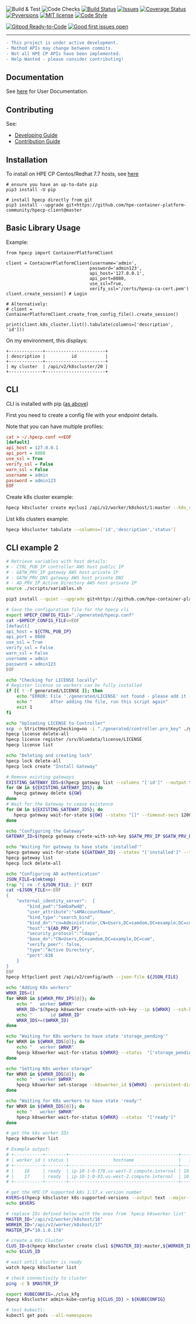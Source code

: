 ![Build & Test](https://github.com/hpe-container-platform-community/hpecp-python-library/workflows/Build%20&%20Test/badge.svg?branch=master&event=push)
![Code Checks](https://github.com/hpe-container-platform-community/hpecp-python-library/workflows/Code%20Checks/badge.svg?branch=master&event=push)
[![Build Status](https://travis-ci.org/hpe-container-platform-community/hpecp-python-library.svg?branch=master)](https://travis-ci.org/hpe-container-platform-community/hpecp-python-library)
[![Issues](https://img.shields.io/github/issues/hpe-container-platform-community/hpecp-python-library/bug.svg)](https://github.com/hpe-container-platform-community/hpecp-python-library/issues?q=is%3Aissue+is%3Aopen+label%3A"bug")
[![Coverage Status](https://coveralls.io/repos/github/hpe-container-platform-community/hpecp-python-library/badge.png?branch=master)](https://coveralls.io/github/hpe-container-platform-community/hpecp-python-library?branch=master)
[![Pyversions](https://img.shields.io/badge/Pyversions-2.7,%203.5,%203.6,%203.7,%203.8,%203.9-green.svg)](https://github.com/hpe-container-platform-community/hpecp-python-library/blob/master/tox.ini#L7)
[![MIT license](http://img.shields.io/badge/license-MIT-brightgreen.svg)](http://opensource.org/licenses/MIT)
[![Code Style](https://img.shields.io/badge/code%20style-black-000000.svg)](https://github.com/psf/black)

[![Gitpod Ready-to-Code](https://img.shields.io/badge/Gitpod-ready--to--code-blue?logo=gitpod)](https://gitpod.io/#https://github.com/hpe-container-platform-community/hpecp-python-library)
[![Good first issues open](https://img.shields.io/github/issues/hpe-container-platform-community/hpecp-python-library/good%20first%20issue.svg?label=good%20first%20issue)](https://github.com/hpe-container-platform-community/hpecp-python-library/issues?q=is%3Aissue+is%3Aopen+label%3A%22good+first+issue%22)


----

```diff
- This project is under active development.
- Method APIs may change between commits.
- Not all HPE CP APIs have been implemented. 
- Help Wanted - please consider contributing! 
```

## Documentation

See [here](https://hpe-container-platform-community.github.io/hpecp-python-library/index.html) for User Documentation.

## Contributing

See:

- [Developing Guide](./DEVELOPING.md)
- [Contribution Guide](./CONTRIBUTING.md)

## Installation

To install on HPE CP Centos/Redhat 7.7 hosts, see [here](./docs/README-INSTALL-HPECP-HOSTS.md)

```shell
# ensure you have an up-to-date pip
pip3 install -U pip

# install hpecp directly from git
pip3 install --upgrade git+https://github.com/hpe-container-platform-community/hpecp-client@master
```

## Basic Library Usage

Example:

```py3
from hpecp import ContainerPlatformClient

client = ContainerPlatformClient(username='admin', 
                                password='admin123', 
                                api_host='127.0.0.1', 
                                api_port=8080,
                                use_ssl=True,
                                verify_ssl='/certs/hpecp-ca-cert.pem')
client.create_session() # Login

# Alternatively:
# client = ContainerPlatformClient.create_from_config_file().create_session()

print(client.k8s_cluster.list().tabulate(columns=['description', 'id']))
```

On my environment, this displays:
```
+-------------+-----------------------+
| description |          id           |
+-------------+-----------------------+
| my cluster  | /api/v2/k8scluster/20 |
+-------------+-----------------------+
```


## CLI

CLI is installed with pip ([as above](#installation))

First you need to create a config file with your endpoint details.  

Note that you can have multiple profiles:

```ini
cat > ~/.hpecp.conf <<EOF
[default]
api_host = 127.0.0.1
api_port = 8080
use_ssl = True
verify_ssl = False
warn_ssl = False
username = admin
password = admin123
EOF
```

Create k8s cluster example:
```sh
hpecp k8scluster create myclus1 /api/v2/worker/k8shost/1:master --k8s_version=1.17.0
```

List k8s clusters example:
```sh
hpecp k8scluster tabulate --columns=['id','description','status']
```

## CLI example 2

```sh
# Retrieve variables with host details:
# - CTRL_PUB_IP controller AWS host public IP
# - GATW_PRV_IP gateway AWS host private IP
# - GATW_PRV_DNS gateway AWS host private DNS
# - AD_PRV_IP Active Directory AWS host private IP
source ./scripts/variables.sh

pip3 install --quiet --upgrade git+https://github.com/hpe-container-platform-community/hpecp-client@master

# Save the configuration file for the hpecp cli
export HPECP_CONFIG_FILE="./generated/hpecp.conf"
cat >$HPECP_CONFIG_FILE<<EOF
[default]
api_host = ${CTRL_PUB_IP}
api_port = 8080
use_ssl = True
verify_ssl = False
warn_ssl = False
username = admin
password = admin123
EOF

echo "Checking for LICENSE locally"
# Register license so workers can be fully installed
if [[ ! -f generated/LICENSE ]]; then
    echo "ERROR: File './generated/LICENSE' not found - please add it - platform ID: $(hpecp license platform-id)"
    echo "       After adding the file, run this script again"
    exit 1
fi

echo "Uploading LICENSE to Controller"
scp -o StrictHostKeyChecking=no -i "./generated/controller.prv_key" ./generated/LICENSE centos@${CTRL_PUB_IP}:/srv/bluedata/license/LICENSE
hpecp license delete-all
hpecp license register /srv/bluedata/license/LICENSE
hpecp license list

echo "Deleting and creating lock"
hpecp lock delete-all
hpecp lock create "Install Gateway"

# Remove existing gateways
EXISTING_GATEWAY_IDS=$(hpecp gateway list --columns "['id']" --output text)
for GW in ${EXISTING_GATEWAY_IDS}; do
   hpecp gateway delete ${GW}
done
# Wait for the Gateway to cease existence
for GW in ${EXISTING_GATEWAY_IDS}; do
   hpecp gateway wait-for-state ${GW} --states "[]" --timeout-secs 1200
done

echo "Configuring the Gateway"
GATEWAY_ID=$(hpecp gateway create-with-ssh-key $GATW_PRV_IP $GATW_PRV_DNS --ssh-key-file generated/controller.prv_key)

echo "Waiting for gateway to have state 'installed'"
hpecp gateway wait-for-state ${GATEWAY_ID} --states "['installed']" --timeout-secs 1200
hpecp gateway list
hpecp lock delete-all

echo "Configuring AD authentication"
JSON_FILE=$(mktemp)
trap "{ rm -f $JSON_FILE; }" EXIT
cat >$JSON_FILE<<-EOF
{ 
    "external_identity_server":  {
        "bind_pwd":"5ambaPwd@",
        "user_attribute":"sAMAccountName",
        "bind_type":"search_bind",
        "bind_dn":"cn=Administrator,CN=Users,DC=samdom,DC=example,DC=com",
        "host":"${AD_PRV_IP}",
        "security_protocol":"ldaps",
        "base_dn":"CN=Users,DC=samdom,DC=example,DC=com",
        "verify_peer": false,
        "type":"Active Directory",
        "port":636 
    }
}
EOF
hpecp httpclient post /api/v2/config/auth --json-file ${JSON_FILE}

echo "Adding K8s workers"
WRKR_IDS=()
for WRKR in ${WRKR_PRV_IPS[@]}; do
    echo "   worker $WRKR"
    WRKR_ID="$(hpecp k8sworker create-with-ssh-key --ip ${WRKR} --ssh-key-file ./generated/controller.prv_key)"
    echo "       id $WRKR_ID"
    WRKR_IDS+=($WRKR_ID)
done

echo "Waiting for K8s workers to have state 'storage_pending'"
for WRKR in ${WRKR_IDS[@]}; do
    echo "   worker $WRKR"
    hpecp k8sworker wait-for-status ${WRKR} --status  "['storage_pending']"
done

echo "Setting K8s worker storage"
for WRKR in ${WRKR_IDS[@]}; do
    echo "   worker $WRKR"
    hpecp k8sworker set-storage --k8sworker_id ${WRKR} --persistent-disks=/dev/nvme1n1 --ephemeral-disks=/dev/nvme2n1
done

echo "Waiting for K8s workers to have state 'ready'"
for WRKR in ${WRKR_IDS[@]}; do
    echo "   worker $WRKR"
    hpecp k8sworker wait-for-status ${WRKR} --status  "['ready']"
done

# get the k8s worker IDs
hpecp k8sworker list 

# Example output:
# +-----------+--------+------------------------------------------+------------+---------------------------+
# | worker_id | status |                 hostname                 |   ipaddr   |           href            |
# +-----------+--------+------------------------------------------+------------+---------------------------+
# |    16     | ready  | ip-10-1-0-178.us-west-2.compute.internal | 10.1.0.178 | /api/v2/worker/k8shost/16 |
# |    17     | ready  | ip-10-1-0-93.us-west-2.compute.internal  | 10.1.0.93  | /api/v2/worker/k8shost/17 |
# +-----------+--------+------------------------------------------+------------+---------------------------+

# get the HPE CP supported k8s 1.17.x version number
KVERS=$(hpecp k8scluster k8s-supported-versions --output text --major-filter 1 --minor-filter 17)
echo $KVERS

# replace IDs defined below with the ones from `hpecp k8sworker list'
MASTER_ID="/api/v2/worker/k8shost/16"
WORKER_ID="/api/v2/worker/k8shost/17"
MASTER_IP="10.1.0.178"

# create a K8s Cluster
CLUS_ID=$(hpecp k8scluster create clus1 ${MASTER_ID}:master,${WORKER_ID}:worker --k8s-version $KVERS)
echo $CLUS_ID

# wait until cluster is ready
watch hpecp k8scluster list

# check connectivity to cluster
ping -c 5 $MASTER_IP

export KUBECONFIG=./clus_kfg
hpecp k8scluster admin-kube-config ${CLUS_ID} > ${KUBECONFIG}

# test kubectl:
kubectl get pods --all-namespaces 
```


